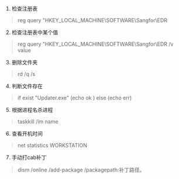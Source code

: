 1. 检查注册表
> reg query "HKEY_LOCAL_MACHINE\SOFTWARE\Sangfor\EDR
2. 检查注册表中某个值
> reg query "HKEY_LOCAL_MACHINE\SOFTWARE\Sangfor\EDR /v value
3. 删除文件夹
> rd /q /s
4. 判断文件存在
> if exist "Updater.exe" (echo ok ) else (echo err)
5. 根据进程名杀进程
> taskkill /im name
6. 查看开机时间
> net statistics WORKSTATION
7. 手动打cab补丁
> dism /online /add-package /packagepath:补丁路径。
